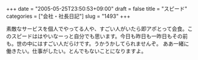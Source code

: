 +++
date = "2005-05-25T23:50:53+09:00"
draft = false
title = "スピード"
categories = ["会社・社長日記"]
slug = "1493"
+++

素敵なサービスを個人でやってる人や、すごい人がいたら即アポとって会食。このスピードははやいなーっと自分でも思います。今日も昨日も一昨日もその前も。世の中にはすごい人だらけです。うかうかしてられませんぞ。
ああ一緒に働きたい。仕事がしたい。とんでもないことになりますよ。
